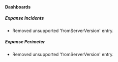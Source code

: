 
#### Dashboards
##### Expanse Incidents
- Removed unsupported 'fromServerVersion' entry.
##### Expanse Perimeter
- Removed unsupported 'fromServerVersion' entry.
